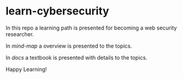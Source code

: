 # learn-cybersecurity

In this repo a learning path is presented for becoming a web security researcher.

In _mind-map_ a overview is presented to the topics.

In _docs_ a textbook is presented with details to the topics.

Happy Learning!
